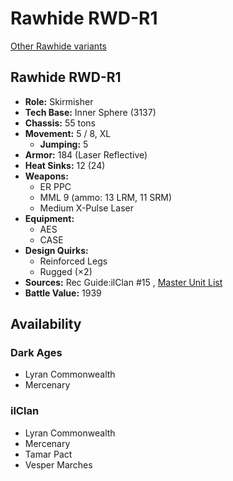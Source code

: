 # Rawhide RWD-R1 

[Other Rawhide variants](../rawhide.md) 

## Rawhide RWD-R1 

- **Role:** Skirmisher 
- **Tech Base:** Inner Sphere (3137) 
- **Chassis:** 55 tons 
- **Movement:** 5 / 8, XL 
  - **Jumping:** 5 
- **Armor:** 184 (Laser Reflective) 
- **Heat Sinks:** 12 (24) 
- **Weapons:** 
  - ER PPC 
  - MML 9 (ammo: 13 LRM, 11 SRM) 
  - Medium X-Pulse Laser 
- **Equipment:** 
  - AES 
  - CASE 
- **Design Quirks:** 
  - Reinforced Legs 
  - Rugged (×2) 
- **Sources:** Rec Guide:ilClan #15 , [Master Unit List](http://masterunitlist.info/Unit/Details/8189) 
- **Battle Value:** 1939 

## Availability 

### Dark Ages 

- Lyran Commonwealth 
- Mercenary 

### ilClan 

- Lyran Commonwealth 
- Mercenary 
- Tamar Pact 
- Vesper Marches 

